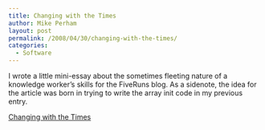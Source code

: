 ```yaml
---
title: Changing with the Times
author: Mike Perham
layout: post
permalink: /2008/04/30/changing-with-the-times/
categories:
  - Software
---
```

I wrote a little mini-essay about the sometimes fleeting nature of a knowledge worker&#8217;s skills for the FiveRuns blog. As a sidenote, the idea for the article was born in trying to write the array init code in my previous entry.

[Changing with the Times][1]

 [1]: http://blog.fiveruns.com/2008/4/29/changing-with-the-times